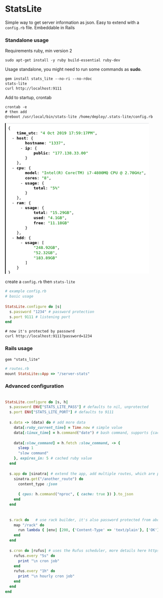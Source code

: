# StatsLite

Simple way to get server information as json. Easy to extend with a `config.rb` file.
Embeddable in Rails

### Standalone usage

Requirements ruby, min version 2


```shell_script
sudo apt-get install -y ruby build-essential ruby-dev
```

Usage standalone, you might need to run some commands as __sudo__.


```shell_script
gem install stats_lite --no-ri --no-rdoc
stats-lite
curl http://localhost:9111
```

Add to startup, crontab


```shell_script
crontab -e
# then add
@reboot /usr/local/bin/stats-lite /home/deploy/.stats-lite/config.rb
```

![demo](https://raw.githubusercontent.com/sebyx07/stats-lite/master/docs/example.png)

create a `config.rb` then `stats-lite`

```ruby 
# example config.rb
# basic usage

StatsLite.configure do |s|
  s.password "1234" # password protection
  s.port 9111 # listening port
end
```

```shell_script
# now it's protected by passowrd
curl http://localhost:9111?password=1234 
```

### Rails usage

`gem "stats_lite"`

```ruby
# routes.rb
mount StatsLite::App => "/server-stats" 
```

### Advanced configuration

```ruby

StatsLite.configure do |s, h|
  s.password ENV["STATS_LITE_PASS"] # defaults to nil, unprotected
  s.port ENV["STATS_LITE_PORT"] # defaults to 9111

  s.data -> (data) do # add more data
    data[:ruby_current_time] = Time.now # simple value
    data[:linux_time] = h.command("date") # bash command, supports {cache: true, expires_in: 60} 

    data[:slow_command] = h.fetch :slow_command, -> {
      sleep 1
      "slow command"
    }, expires_in: 5 # cached ruby value
  end

  s.app do |sinatra| # extend the app, add multiple routes, which are protected by the password
    sinatra.get("/another_route") do
      content_type :json

      { cpus: h.command("nproc", { cache: true }) }.to_json
    end
  end


  s.rack do   # use rack builder, it's also password protected from above^
    map "/rack" do
      run lambda { |env| [200, {'Content-Type' => 'text/plain'}, ['OK']] }
    end
  end

  s.cron do |rufus| # uses the Rufus scheduler, more details here https://github.com/jmettraux/rufus-scheduler
    rufus.every "5s" do
      print "\n cron job"
    end
    rufus.every "1h" do
      print "\n hourly cron job"
    end
  end
end
```